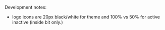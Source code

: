 Development notes:

- logo icons are 20px black/white for theme and 100% vs 50% for active inactive (inside bit only.)